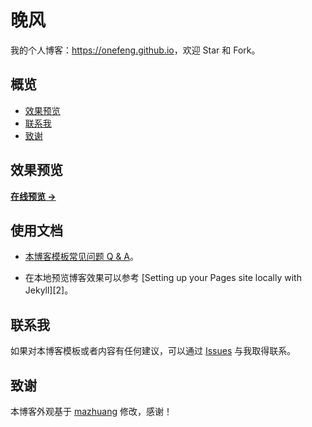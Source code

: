 # 晚风

我的个人博客：<https://onefeng.github.io>，欢迎 Star 和 Fork。

## 概览

<!-- vim-markdown-toc GFM -->

* [效果预览](#效果预览)
* [联系我](#联系我)
* [致谢](#致谢)

<!-- vim-markdown-toc -->

## 效果预览

**[在线预览 &rarr;](https://onefeng.github.io)**


## 使用文档

- [本博客模板常见问题 Q & A](https://mazhuang.org/2020/05/03/blog-template-qna/)。

- 在本地预览博客效果可以参考 [Setting up your Pages site locally with Jekyll][2]。


## 联系我

如果对本博客模板或者内容有任何建议，可以通过 [Issues](https://github.com/onefeng/onefeng.github.io/issues) 与我取得联系。


## 致谢

本博客外观基于 [mazhuang](https://mzlogin.github.io) 修改，感谢！

